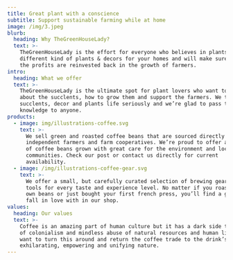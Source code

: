 ```yaml
---
title: Great plant with a conscience
subtitle: Support sustainable farming while at home
image: /img/3.jpeg
blurb:
  heading: Why TheGreenHouseLady?
  text: >-
    TheGreenHouseLady is the effort for everyone who believes in plants. We make
    different kind of plants & decors for your homes and will make sure part of
    the profits are reinvested back in the growth of farmers.
intro:
  heading: What we offer
  text: >-
    TheGreenHouseLady is the ultimate spot for plant lovers who want to learn
    about the succlents, how to grow them and support the farmers. We take
    succlents, decor and plants life seriously and we’re glad to pass that
    knowledge to anyone.
products:
  - image: img/illustrations-coffee.svg
    text: >-
      We sell green and roasted coffee beans that are sourced directly from
      independent farmers and farm cooperatives. We’re proud to offer a variety
      of coffee beans grown with great care for the environment and local
      communities. Check our post or contact us directly for current
      availability.
  - image: /img/illustrations-coffee-gear.svg
    text: >-
      We offer a small, but carefully curated selection of brewing gear and
      tools for every taste and experience level. No matter if you roast your
      own beans or just bought your first french press, you’ll find a gadget to
      fall in love with in our shop.
values:
  heading: Our values
  text: >-
    Coffee is an amazing part of human culture but it has a dark side too – one
    of colonialism and mindless abuse of natural resources and human lives. We
    want to turn this around and return the coffee trade to the drink’s
    exhilarating, empowering and unifying nature.
---
```


